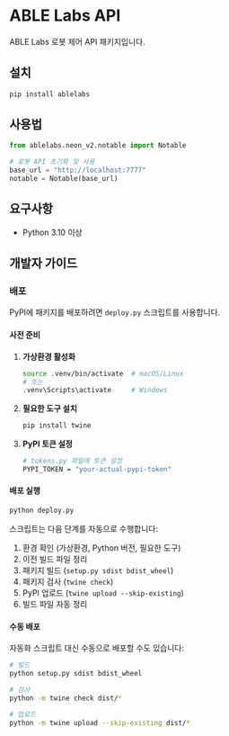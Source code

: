 # ABLE Labs API

ABLE Labs 로봇 제어 API 패키지입니다.

## 설치

```bash
pip install ablelabs
```

## 사용법

```python
from ablelabs.neon_v2.notable import Notable

# 로봇 API 초기화 및 사용
base_url = "http://localhost:7777"
notable = Notable(base_url)
```

## 요구사항

- Python 3.10 이상

## 개발자 가이드

### 배포

PyPI에 패키지를 배포하려면 `deploy.py` 스크립트를 사용합니다.

#### 사전 준비

1. **가상환경 활성화**
   ```bash
   source .venv/bin/activate  # macOS/Linux
   # 또는
   .venv\Scripts\activate     # Windows
   ```

2. **필요한 도구 설치**
   ```bash
   pip install twine
   ```

3. **PyPI 토큰 설정**
   ```bash
   # tokens.py 파일에 토큰 설정
   PYPI_TOKEN = "your-actual-pypi-token"
   ```

#### 배포 실행

```bash
python deploy.py
```

스크립트는 다음 단계를 자동으로 수행합니다:
1. 환경 확인 (가상환경, Python 버전, 필요한 도구)
2. 이전 빌드 파일 정리
3. 패키지 빌드 (`setup.py sdist bdist_wheel`)
4. 패키지 검사 (`twine check`)
5. PyPI 업로드 (`twine upload --skip-existing`)
6. 빌드 파일 자동 정리

#### 수동 배포

자동화 스크립트 대신 수동으로 배포할 수도 있습니다:

```bash
# 빌드
python setup.py sdist bdist_wheel

# 검사
python -m twine check dist/*

# 업로드
python -m twine upload --skip-existing dist/*
```
